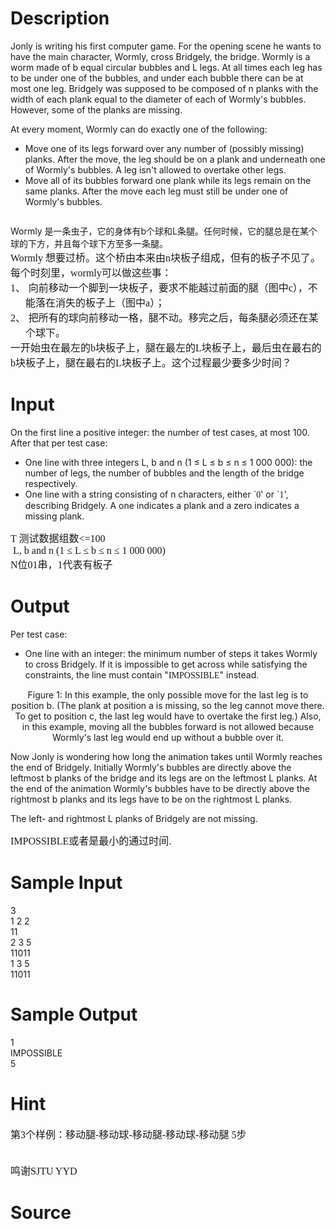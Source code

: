 
# Description

<div class="content"><p>Jonly is writing his first computer game. For the opening scene he wants to have the main character, Wormly, cross Bridgely, the bridge. Wormly is a worm made of b equal circular bubbles and L legs. At all times each leg has to be under one of the bubbles, and under each bubble there can be at most one leg. Bridgely was supposed to be composed of n planks with the width of each plank equal to the diameter of each of Wormly&#39;s bubbles. However, some of the planks are missing.</p>
<div class="p"><!----></div>
<p>At every moment, Wormly can do exactly one of the following:</p>
<ul>
    <li>Move one of its legs forward over any number of (possibly missing) planks. After the move, the leg should be on a plank and underneath one of Wormly&#39;s bubbles. A leg isn&#39;t allowed to overtake other legs.
    <div class="p"><!----></div>
    </li>
    <li>Move all of its bubbles forward one plank while its legs remain on the same planks. After the move each leg must still be under one of Wormly&#39;s bubbles.
    <div class="p"><!----></div>
    </li>
</ul>
<div class="p"><!----></div>
<div class="p"><!----></div>
<p><img alt="" src="source/bzoj/2268/img/aHR0cDovL3V2YS5vbmxpbmVqdWRnZS5vcmcvY29udGVzdHMvMjY3LTRmZWVkNTgzL2ltYWdlcy9wOV8xLnBuZw==.png"/></p>
<p></p>
<div>Wormly 是一条虫子，它的身体有b个球和L条腿。任何时候，它的腿总是在某个球的下方，并且每个球下方至多一条腿。</div>
<p class="MsoNormal" style="margin: 0cm 0cm 0pt"><font size="3"><span lang="EN-US"><font face="Calibri">Wormly </font></span><span style="font-family: 宋体; mso-ascii-font-family: Calibri; mso-hansi-font-family: Calibri">想要过桥。这个桥由本来由</span><span lang="EN-US"><font face="Calibri">n</font></span><span style="font-family: 宋体; mso-ascii-font-family: Calibri; mso-hansi-font-family: Calibri">块板子组成，但有的板子不见了。</span></font></p>
<p class="MsoNormal" style="margin: 0cm 0cm 0pt"><font size="3"><span style="font-family: 宋体; mso-ascii-font-family: Calibri; mso-hansi-font-family: Calibri">每个时刻里，</span><span lang="EN-US"><font face="Calibri">wormly</font></span><span style="font-family: 宋体; mso-ascii-font-family: Calibri; mso-hansi-font-family: Calibri">可以做这些事：</span></font></p>
<p class="a" style="margin: 0cm 0cm 0pt 18pt; text-indent: -18pt; mso-char-indent-count: 0; mso-list: l0 level1 lfo1"><span lang="EN-US" style="mso-fareast-font-family: Calibri; mso-bidi-font-family: Calibri"><span style="mso-list: Ignore"><font face="Calibri" size="3">1、</font><span style="font: 7pt &#34;Times New Roman&#34;">  </span></span></span><font size="3"><span style="font-family: 宋体; mso-ascii-font-family: Calibri; mso-hansi-font-family: Calibri">向前移动一个脚到一块板子，要求不能越过前面的腿（图中</span><span lang="EN-US"><font face="Calibri">c</font></span><span style="font-family: 宋体; mso-ascii-font-family: Calibri; mso-hansi-font-family: Calibri">），不能落在消失的板子上（图中</span><span lang="EN-US"><font face="Calibri">a</font></span><span style="font-family: 宋体; mso-ascii-font-family: Calibri; mso-hansi-font-family: Calibri">）；</span></font></p>
<p class="a" style="margin: 0cm 0cm 0pt 18pt; text-indent: -18pt; mso-char-indent-count: 0; mso-list: l0 level1 lfo1"><span lang="EN-US" style="mso-fareast-font-family: Calibri; mso-bidi-font-family: Calibri"><span style="mso-list: Ignore"><font face="Calibri" size="3">2、</font><span style="font: 7pt &#34;Times New Roman&#34;">  </span></span></span><span style="font-family: 宋体; mso-ascii-font-family: Calibri; mso-hansi-font-family: Calibri"><font size="3">把所有的球向前移动一格，腿不动。移完之后，每条腿必须还在某个球下。</font></span></p>
<p class="MsoNormal" style="margin: 0cm 0cm 0pt"><font size="3"><span style="font-family: 宋体; mso-ascii-font-family: Calibri; mso-hansi-font-family: Calibri">一开始虫在最左的</span><span lang="EN-US"><font face="Calibri">b</font></span><span style="font-family: 宋体; mso-ascii-font-family: Calibri; mso-hansi-font-family: Calibri">块板子上，腿在最左的</span><span lang="EN-US"><font face="Calibri">L</font></span><span style="font-family: 宋体; mso-ascii-font-family: Calibri; mso-hansi-font-family: Calibri">块板子上，最后虫在最右的</span><span lang="EN-US"><font face="Calibri">b</font></span><span style="font-family: 宋体; mso-ascii-font-family: Calibri; mso-hansi-font-family: Calibri">块板子上，腿在最右的</span><span lang="EN-US"><font face="Calibri">L</font></span><span style="font-family: 宋体; mso-ascii-font-family: Calibri; mso-hansi-font-family: Calibri">块板子上。这个过程最少要多少时间？</span></font></p></div>

# Input

<div class="content"><p>On the first line a positive integer: the number of test cases, at most 100. After that per test case:</p>
<div class="p"><!----></div>
<ul>
    <li>One line with three integers L, b and n (1 ≤ L ≤ b ≤ n ≤ 1 000 000): the number of legs, the number of bubbles and the length of the bridge respectively.
    <div class="p"><!----></div>
    </li>
    <li>One line with a string consisting of n characters, either `<tt><font face="新宋体">0</font></tt>&#39; or `<tt><font face="新宋体">1</font></tt>&#39;, describing Bridgely. A one indicates a plank and a zero indicates a missing plank.
    <div class="p"><!----></div>
    </li>
</ul>
<div class="p"><!----></div>
<p class="MsoNormal" style="margin: 0cm 0cm 0pt"><font size="3"><span lang="EN-US"><font face="Calibri">T </font></span><span style="font-family: 宋体; mso-ascii-font-family: Calibri; mso-hansi-font-family: Calibri">测试数据组数</span><span lang="EN-US"><font face="Calibri">&lt;=100</font></span></font></p>
<p class="MsoNormal" style="margin: 0cm 0cm 0pt"><span lang="EN-US"><font face="Calibri" size="3"> L, b and n (1 ≤ L ≤ b ≤ n ≤ 1 000 000)</font></span></p>
<p class="MsoNormal" style="margin: 0cm 0cm 0pt"><font size="3"><span lang="EN-US"><font face="Calibri">N</font></span><span style="font-family: 宋体; mso-ascii-font-family: Calibri; mso-hansi-font-family: Calibri">位</span><span lang="EN-US"><font face="Calibri">01</font></span><span style="font-family: 宋体; mso-ascii-font-family: Calibri; mso-hansi-font-family: Calibri">串，</span><span lang="EN-US"><font face="Calibri">1</font></span><span style="font-family: 宋体; mso-ascii-font-family: Calibri; mso-hansi-font-family: Calibri">代表有板子</span></font></p>
<p></p></div>

# Output

<div class="content"><p>Per test case:</p>
<ul>
    <li>One line with an integer: the minimum number of steps it takes Wormly to cross Bridgely. If it is impossible to get across while satisfying the constraints, the line must contain &#34;<tt><font face="新宋体">IMPOSSIBLE</font></tt>&#34; instead.</li>
</ul>
<center>Figure 1: In this example, the only possible move for the last leg is to position b. (The plank at position a is missing, so the leg cannot move there. To get to position c, the last leg would have to overtake the first leg.) Also, in this example, moving all the bubbles forward is not allowed because Wormly&#39;s last leg would end up without a bubble over it. </center>
<div class="p"><!----></div>
<p>Now Jonly is wondering how long the animation takes until Wormly reaches the end of Bridgely. Initially Wormly&#39;s bubbles are directly above the leftmost b planks of the bridge and its legs are on the leftmost L planks. At the end of the animation Wormly&#39;s bubbles have to be directly above the rightmost b planks and its legs have to be on the rightmost L planks.</p>
<div class="p"><!----></div>
<p>The left- and rightmost L planks of Bridgely are not missing.</p>
<div class="p"><!----></div>
<p class="MsoNormal" style="margin: 0cm 0cm 0pt"><font size="3"><span lang="EN-US"><font face="Calibri">IMPOSSIBLE</font></span><span style="font-family: 宋体; mso-ascii-font-family: Calibri; mso-hansi-font-family: Calibri">或者是最小的通过时间</span><span lang="EN-US"><font face="Calibri">.</font></span></font></p></div>

# Sample Input

<div class="content"><span class="sampledata">3<br/>
1 2 2<br/>
11<br/>
2 3 5<br/>
11011<br/>
1 3 5<br/>
11011<br/>
</span></div>

# Sample Output

<div class="content"><span class="sampledata">1<br/>
IMPOSSIBLE<br/>
5<br/>
</span></div>

# Hint

<div class="content"><p></p><p class="MsoNormal" style="margin: 0cm 0cm 0pt"><font size="3"><span style="font-family: 宋体; mso-ascii-font-family: Calibri; mso-hansi-font-family: Calibri">第</span><span lang="EN-US"><font face="Calibri">3</font></span><span style="font-family: 宋体; mso-ascii-font-family: Calibri; mso-hansi-font-family: Calibri">个样例：移动腿</span><span lang="EN-US"><font face="Calibri">-</font></span><span style="font-family: 宋体; mso-ascii-font-family: Calibri; mso-hansi-font-family: Calibri">移动球</span><span lang="EN-US"><font face="Calibri">-</font></span><span style="font-family: 宋体; mso-ascii-font-family: Calibri; mso-hansi-font-family: Calibri">移动腿</span><span lang="EN-US"><font face="Calibri">-</font></span><span style="font-family: 宋体; mso-ascii-font-family: Calibri; mso-hansi-font-family: Calibri">移动球</span><span lang="EN-US"><font face="Calibri">-</font></span><span style="font-family: 宋体; mso-ascii-font-family: Calibri; mso-hansi-font-family: Calibri">移动腿</span><span lang="EN-US"><font face="Calibri"> 5</font></span><span style="font-family: 宋体; mso-ascii-font-family: Calibri; mso-hansi-font-family: Calibri">步</span></font></p><br/>
<p class="MsoNormal" style="margin: 0cm 0cm 0pt"></p><br/>
<p class="MsoNormal" style="margin: 0cm 0cm 0pt"><font size="3"><span style="font-family: 宋体; mso-ascii-font-family: Calibri; mso-hansi-font-family: Calibri">鸣谢SJTU YYD</span></font></p><p></p></div>

# Source

<div class="content"><p><a href="problemset.php?search="></a></p></div>


